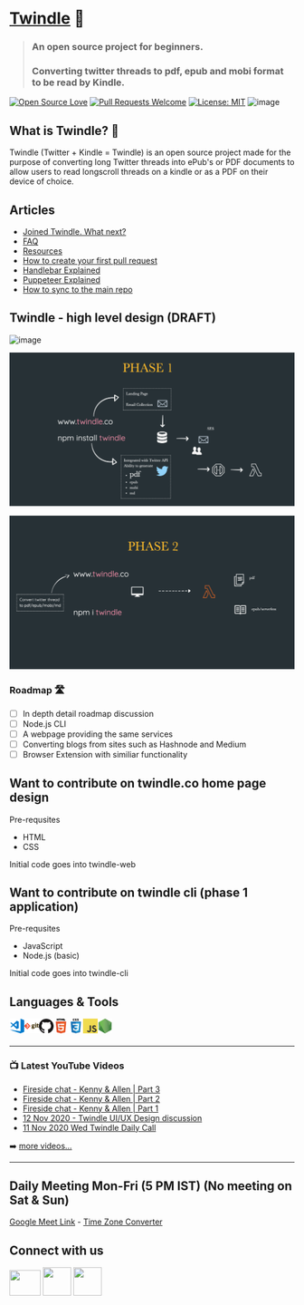 # [Twindle](https://twindle-co.github.io/twindle/.) 📖

> ### An open source project for beginners.
> ### Converting twitter threads to pdf, epub and mobi format to be read by Kindle.

[![Open Source Love](https://firstcontributions.github.io/open-source-badges/badges/open-source-v1/open-source.svg)](https://github.com/firstcontributions/open-source-badges) [![Pull Requests Welcome](https://img.shields.io/badge/PRs-welcome-brightgreen.svg?style=flat)](http://makeapullrequest.com)
[![License: MIT](https://img.shields.io/badge/License-MIT-yellow.svg)](https://opensource.org/licenses/MIT)
![image](https://visitor-badge.glitch.me/badge?page_id=Twindle-co.twindle)


## What is Twindle? 🤔

Twindle (Twitter + Kindle = Twindle) is an open source project made for the purpose of converting long Twitter threads into ePub's or PDF documents to allow users to read longscroll threads on a kindle or as a PDF on their device of choice.

## Articles

- [Joined Twindle. What next?](./docs/ONBOARDING.md)
- [FAQ](./docs/FAQ.md)
- [Resources](./docs/RESOURCES.md)
- [How to create your first pull request](./docs/articles/creating-first-pull-request.md)
- [Handlebar Explained](./docs/articles/handlebar-explained.md)
- [Puppeteer Explained](./docs/articles/puppeteer-explained.md)
- [How to sync to the main repo](./docs/articles/sync-to-main-repo.md)

## Twindle - high level design (DRAFT)

![image](https://user-images.githubusercontent.com/354596/95971617-2d519200-0e5d-11eb-9e4b-2a77bd1ecb67.png)

![phase-1](./assets/phase-1.png)

![phase-2](./assets/phase-2.png)

### Roadmap 🛣

- [ ] In depth detail roadmap discussion
- [ ] Node.js CLI
- [ ] A webpage providing the same services
- [ ] Converting blogs from sites such as Hashnode and Medium
- [ ] Browser Extension with similiar functionality

## Want to contribute on twindle.co home page design

Pre-requsites

- HTML
- CSS

Initial code goes into twindle-web

## Want to contribute on twindle cli (phase 1 application)

Pre-requsites

- JavaScript
- Node.js (basic)

Initial code goes into twindle-cli

## Languages & Tools

<img align="left" alt="Visual Studio Code" width="26px" src="https://raw.githubusercontent.com/github/explore/80688e429a7d4ef2fca1e82350fe8e3517d3494d/topics/visual-studio-code/visual-studio-code.png" />
<img align="left" alt="Git" width="26px" src="https://raw.githubusercontent.com/github/explore/80688e429a7d4ef2fca1e82350fe8e3517d3494d/topics/git/git.png" />
<img align="left" alt="GitHub" width="26px" src="https://raw.githubusercontent.com/github/explore/78df643247d429f6cc873026c0622819ad797942/topics/github/github.png" />
<img align="left" alt="HTML5" width="26px" src="https://raw.githubusercontent.com/github/explore/80688e429a7d4ef2fca1e82350fe8e3517d3494d/topics/html/html.png" />
<img align="left" alt="CSS3" width="26px" src="https://raw.githubusercontent.com/github/explore/80688e429a7d4ef2fca1e82350fe8e3517d3494d/topics/css/css.png" />
<img align="left" alt="JavaScript" width="26px" src="https://raw.githubusercontent.com/github/explore/80688e429a7d4ef2fca1e82350fe8e3517d3494d/topics/javascript/javascript.png" />
<img align="left" alt="Node.js" width="26px" src="https://raw.githubusercontent.com/github/explore/80688e429a7d4ef2fca1e82350fe8e3517d3494d/topics/nodejs/nodejs.png" />
<br />
<br />

---

### 📺 Latest YouTube Videos

<!-- YOUTUBE:START -->
- [Fireside chat - Kenny & Allen | Part 3](https://www.youtube.com/watch?v=z0CnYZkQSFU)
- [Fireside chat - Kenny & Allen | Part 2](https://www.youtube.com/watch?v=hmbIUe6Hbbg)
- [Fireside chat - Kenny & Allen | Part 1](https://www.youtube.com/watch?v=emOtBdB7PRg)
- [12 Nov 2020 - Twindle UI/UX Design discussion](https://www.youtube.com/watch?v=rmD2NRi2vd4)
- [11 Nov 2020 Wed Twindle Daily Call](https://www.youtube.com/watch?v=veb-mHuiJwA)
<!-- YOUTUBE:END -->

➡️ [more videos...](https://www.youtube.com/channel/UCKxUmbHq5P5pd5IyUiZ8MHA/videos)

---

## Daily Meeting Mon-Fri (5 PM IST) (No meeting on Sat & Sun)

[Google Meet Link](https://meet.google.com/gna-hvym-tfj) - [Time Zone Converter](https://time.is/compare/1700_in_IST)

## Connect with us

[<img src='https://www.creativefreedom.co.uk/wp-content/uploads/2017/06/Twitter-featured.png' height=45 width=55 />](https://twitter.com/twindleco)
[<img src ='https://encrypted-tbn0.gstatic.com/images?q=tbn%3AANd9GcQ342VRbRlgLDPviYYJgxfCVEHKmtuV8LIisA&usqp=CAU'  width=50 height=50 />](https://www.youtube.com/channel/UCKxUmbHq5P5pd5IyUiZ8MHA)
[<img src='https://cdn.vox-cdn.com/thumbor/nU3aFhQTGn1z9ImiSHXkF0bnyLk=/0x0:1600x1600/1400x1400/filters:focal(659x770:915x1026):format(jpeg)/cdn.vox-cdn.com/uploads/chorus_image/image/56262027/discord_logo.0.jpg' height=50 width=50 />](https://discord.gg/jBj2zMR)

